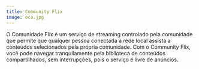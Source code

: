```yaml
---
title: Community Flix
image: oca.jpg
---
```


O Comunidade Flix é um serviço de streaming controlado pela comunidade que permite que qualquer pessoa conectada à rede local assista a conteúdos selecionados pela própria comunidade. Com o Community Flix, você pode navegar tranquilamente pela biblioteca de conteúdos compartilhados, sem interrupções, pois o serviço é livre de anúncios.

<app-button :color="true" :nomargin="true" localurl=":8090" text="Começar"></app-button>
